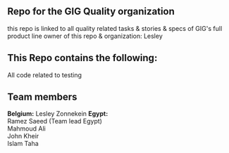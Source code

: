 ## Repo for the GIG Quality organization

this repo is linked to all quality related tasks & stories & specs of GIG's full product line
owner of this repo & organization: Lesley

## This Repo contains the following:

All code related to testing

## Team members
**Belgium:** Lesley Zonnekein 
**Egypt:**   
Ramez Saeed (Team lead Egypt)  
Mahmoud Ali  
John Kheir  
Islam Taha  


